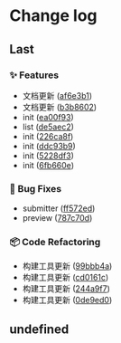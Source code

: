 # Change log

## Last

### ✨ Features

- 文档更新 ([af6e3b1](/commit/af6e3b168e064904bea2c3960ae69580fb733b4f))
- 文档更新 ([b3b8602](/commit/b3b86028c51d9f6b44e6c149795e1604be978a70))
- init ([ea00f93](/commit/ea00f939154994a2c4dc06b557b453a5e3a87b83))
- list ([de5aec2](/commit/de5aec281aefc794a818b5f84d568b009c849cea))
- init ([226ca8f](/commit/226ca8f973e125e52a438f256b01a8508efa4f20))
- init ([ddc93b9](/commit/ddc93b9402a57eec0c22aab785fe077996042509))
- init ([5228df3](/commit/5228df3e8e2aa215ac3d87692d1f499acdca31b9))
- init ([6fb660e](/commit/6fb660e29c8248f807936676b47ec11c39786087))

### 🐛 Bug Fixes

- submitter ([ff572ed](/commit/ff572ede17d9d5f898eb773b06166322d5f8a68a))
- preview ([787c70d](/commit/787c70d14b77c5eff4fa95917e97820639dd1eae))

### 📦 Code Refactoring

- 构建工具更新 ([99bbb4a](/commit/99bbb4a85e3c671dc558f7b8a8e2ca2781948796))
- 构建工具更新 ([cd0161c](/commit/cd0161ce24458d971fac97327f17c202637e04b9))
- 构建工具更新 ([244a9f7](/commit/244a9f73b971ddb390073ef7a4acef202e4cd6ab))
- 构建工具更新 ([0de9ed0](/commit/0de9ed06153b033c767d3e738f29df6f6893b8e7))

## undefined